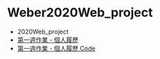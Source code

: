 # Weber2020Web_project
- 2020Web_project
 - [第一週作業 - 個人履歷](https://weberyanglalala.github.io/2020LiveCourse/)
 - [第一週作業 - 個人履歷 Code](https://github.com/weberyanglalala/2020LiveCourse/tree/master/Week01_assignment)
